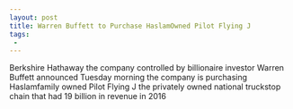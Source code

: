 ```yaml
---
layout: post
title: Warren Buffett to Purchase HaslamOwned Pilot Flying J
tags:
 -
---
```

Berkshire Hathaway the company controlled by billionaire investor Warren Buffett announced Tuesday morning the company is purchasing Haslamfamily owned Pilot Flying J the privately owned national truckstop chain that had 19 billion in revenue in 2016
